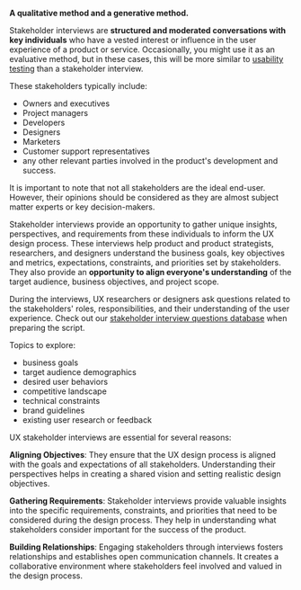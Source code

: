 **A qualitative method and a generative method.**

Stakeholder interviews are **structured and moderated conversations with key individuals** who have a vested interest or influence in the user experience of a product or service. Occasionally, you might use it as an evaluative method, but in these cases, this will be more similar to [usability testing](https://infinum.com/handbook/design/design-process/research/moderated-usability-testing) than a stakeholder interview.

These stakeholders typically include: 

- Owners and executives
- Project managers
- Developers
- Designers
- Marketers
- Customer support representatives
- any other relevant parties involved in the product's development and success.

It is important to note that not all stakeholders are the ideal end-user. However, their opinions should be considered as they are almost subject matter experts or key decision-makers. 

Stakeholder interviews provide an opportunity to gather unique insights, perspectives, and requirements from these individuals to inform the UX design process. These interviews help product and product strategists, researchers, and designers understand the business goals, key objectives and metrics, expectations, constraints, and priorities set by stakeholders. They also provide an **opportunity to align everyone's understanding** of the target audience, business objectives, and project scope.

During the interviews, UX researchers or designers ask questions related to the stakeholders' roles, responsibilities, and their understanding of the user experience. Check out our [stakeholder interview questions database](https://docs.google.com/document/d/1CO12vqlp3KVrfhVhFOLyU7bbtTwzKIbVH3eshB47r-A/edit?usp=sharing)  when preparing the script. 

Topics to explore:

- business goals
- target audience demographics
- desired user behaviors
- competitive landscape
- technical constraints
- brand guidelines
- existing user research or feedback

UX stakeholder interviews are essential for several reasons:

**Aligning Objectives**: They ensure that the UX design process is aligned with the goals and expectations of all stakeholders. Understanding their perspectives helps in creating a shared vision and setting realistic design objectives.

**Gathering Requirements**: Stakeholder interviews provide valuable insights into the specific requirements, constraints, and priorities that need to be considered during the design process. They help in understanding what stakeholders consider important for the success of the product.

**Building Relationships**: Engaging stakeholders through interviews fosters relationships and establishes open communication channels. It creates a collaborative environment where stakeholders feel involved and valued in the design process.
